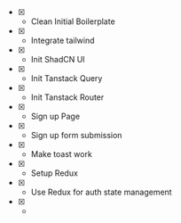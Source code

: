 - [x] - Clean Initial Boilerplate
- [x] - Integrate tailwind
- [x] - Init ShadCN UI
- [x] - Init Tanstack Query
- [x] - Init Tanstack Router
- [x] - Sign up Page
- [x] - Sign up form submission
- [x] - Make toast work
- [x] - Setup Redux
- [x] - Use Redux for auth state management
- [x] -
